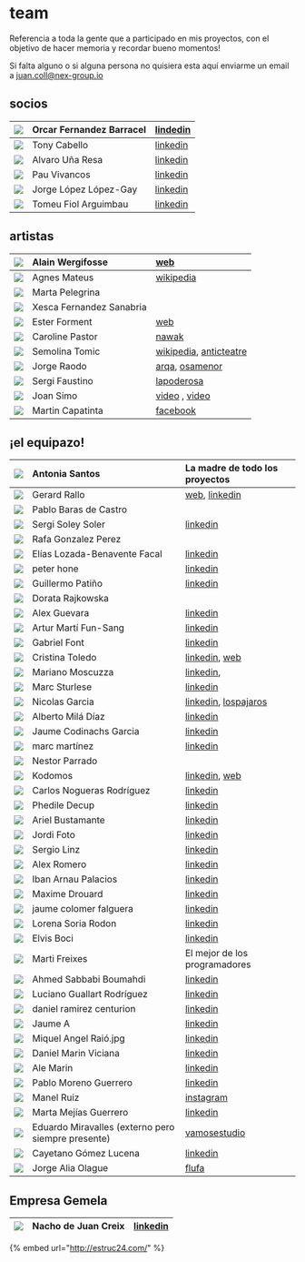 # team

Referencia a toda la gente que a participado en mis proyectos, con el objetivo de hacer memoria y recordar bueno momentos!

Si falta alguno o si alguna persona no quisiera esta aquí enviarme un email a juan.coll@nex-group.io

## socios

| ![](../.gitbook/assets/socios-oscar-fernandez-barracel-1-.jpg-100x100.jpg) | Orcar Fernandez Barracel | [lindedin](https://www.linkedin.com/in/barracel/) |
| :--- | :--- | :--- |
| ![](../.gitbook/assets/socios-tony-cabello-miguel.jpg-100x100.jpg) | Tony Cabello | [linkedin](https://www.linkedin.com/in/tonycabello/) |
| ![](../.gitbook/assets/socios-alvaro-una-resa-2-.jpg-100x100.jpg) | Alvaro Uña Resa | [linkedin](https://www.linkedin.com/in/alvaro-u%C3%B1a-resa-b33669195/) |
| ![](../.gitbook/assets/socios-pau-vivancos.jpg-100x100.jpg) | Pau Vivancos | [linkedin](https://www.linkedin.com/in/pauvivancos/) |
| ![](../.gitbook/assets/socios-jorge-lopez-lopez-gay.jpg-100x100.jpg) | Jorge López López-Gay | [linkedin](https://www.linkedin.com/in/jorge-l%C3%B3pez-l%C3%B3pez-gay-b977103b/) |
| ![](../.gitbook/assets/socios-bartolome-fiol-arguimbau-2-.jpg-100x100.jpg) | Tomeu Fiol Arguimbau | [linkedin](https://www.linkedin.com/in/tomeu-fiol-arguimbau-5ab15a49/) |

## artistas

| ![](../.gitbook/assets/cc-team-alain-wergifosse.jpg-100x100.jpg) | Alain Wergifosse | [web](http://www.alainwergifosse.com/) |
| :--- | :--- | :--- |
| ![](../.gitbook/assets/cc-team-agnes-mateus-i-ribiralta.jpg-100x100.jpg) | Agnes Mateus | [wikipedia](https://ca.wikipedia.org/wiki/Agn%C3%A8s_Mateus) |
| ![](../.gitbook/assets/cc-team-marta-pelegrina-danti.jpg-100x100.jpg) | Marta Pelegrina |  |
| ![](../.gitbook/assets/cc-team-francisca-fernandez-sanabria.jpg-100x100.jpg) | Xesca Fernandez Sanabria |  |
| ![](../.gitbook/assets/cc-team-ester-garcia-forment.jpg-100x100.jpg) | Ester Forment | [web](https://github.com/Juancoll/gitbook-public/tree/48bb343f52a62335de3dffce7d684295bfe538f2/timeline/estudio3.org/ester-forment/README.md) |
| ![](../.gitbook/assets/cc-team-caroline-pastor.jpg-100x100.jpg) | Caroline Pastor | [nawak](https://www.nawak.com/book/caroline-pastor) |
| ![](../.gitbook/assets/cc-team-semolina-tomic.jpg-100x100.jpg) | Semolina Tomic | [wikipedia](https://ca.wikipedia.org/wiki/Semolina_Tomic), [anticteatre](http://www.anticteatre.com/) |
| ![](../.gitbook/assets/cc-team-jorge-raedo.jpg-100x100.jpg) | Jorge Raodo | [arqa](https://arqa.com/autores/jorge-raedo), [osamenor](http://osamenor10.blogspot.com/) |
| ![](../.gitbook/assets/cc-team-sergi-faustino.jpg-100x100.jpg) | Sergi Faustino | [lapoderosa](http://lapoderosa.es/es/artista/sergi-faustino) |
| ![](../.gitbook/assets/cc-team-joan-simo.jpg-100x100.jpg) | Joan Simo | [video](https://www.youtube.com/watch?v=yjoSB9BoajA) , [video](https://www.youtube.com/watch?v=jLbCkXnOV6I) |
| ![](../.gitbook/assets/cc-team-martin-capatinta.jpg-100x100.jpg) | Martin Capatinta | [facebook](https://www.facebook.com/lakino.bln/) |

## ¡el equipazo!

| ![](../.gitbook/assets/team-antonia-santos-hurtado.jpg-100x100.jpg) | Antonia Santos | La madre de todo los proyectos |
| :--- | :--- | :--- |
| ![](../.gitbook/assets/team-gerard-rallo-100x100.jpg)  | Gerard Rallo | [web](https://www.gerardrallo.net/), [linkedin](https://www.linkedin.com/in/gerardrallo/) |
| ![](../.gitbook/assets/team-pablo-baras-de-castro.jpg-100x100.jpg) | Pablo Baras de Castro |  |
| ![](../.gitbook/assets/team-sergi-soley-soler.jpg-100x100.jpg) | Sergi Soley Soler | [linkedin](https://www.linkedin.com/in/sergisoley/) |
| ![](../.gitbook/assets/team-rafael-conzalez-perez.jpg-100x100.jpg) | Rafa Gonzalez Perez |  |
| ![](../.gitbook/assets/team-elias-lozada-benavente-facal.jpg-100x100.jpg) | Elías Lozada-Benavente Facal | [linkedin](https://www.linkedin.com/in/eloben/) |
| ![](../.gitbook/assets/team-peter-ernest-hone.jpg-100x100.jpg) | peter hone | [linkedin](https://www.linkedin.com/in/peter-hone-98705726/) |
| ![](../.gitbook/assets/team-guillermo-patino-posada.jpg-100x100.jpg) | Guillermo Patiño | [linkedin](https://github.com/Juancoll/gitbook-public/tree/48bb343f52a62335de3dffce7d684295bfe538f2/timeline/linkedin.com/in/guillermo-patiño-motiondesigner/README.md) |
| ![](../.gitbook/assets/team-dorata-m-rajkowska.jpg-100x100.jpg) | Dorata Rajkowska |  |
| ![](../.gitbook/assets/team-alex-guevara-trivaldos.jpg-100x100.jpg) | Alex Guevara | [linkedin](https://www.linkedin.com/in/thealex/) |
| ![](../.gitbook/assets/team-artur-marti-fun-sang.jpg-100x100.jpg) | Artur Martí Fun-Sang | [linkedin](equipo.md) |
| ![](../.gitbook/assets/team-gabriel-font-rodriguez.jpg-100x100.jpg) | Gabriel Font | [linkedin](https://www.linkedin.com/in/arturfunsang/) |
| ![](../.gitbook/assets/team-cristina-toledo.jpg-100x100.jpg) | Cristina Toledo | [linkedin](https://www.linkedin.com/in/cristina-toledo-42a65730/), [web](http://www.n-u-e-v-e.com/) |
| ![](../.gitbook/assets/team-mariano-moscuzza.jpg-100x100.jpg) | Mariano Moscuzza | [linkedin](https://www.linkedin.com/in/mariano-moscuzza-b354321b/), |
| ![](../.gitbook/assets/team-marc-sturlese-gaya.jpg-100x100.jpg) | Marc Sturlese | [linkedin](https://www.linkedin.com/in/marcsturlese/) |
| ![](../.gitbook/assets/team-nicolas-garcia-fernandez.jpg-100x100.jpg) | Nicolas Garcia | [linkedin](https://www.linkedin.com/in/nicolas-garcia-1a725118/), [lospajaros](https://github.com/Juancoll/gitbook-public/tree/48bb343f52a62335de3dffce7d684295bfe538f2/timeline/lospajaros.cl) |
| ![](../.gitbook/assets/team-alberto-esteban-mila-diaz.jpg-100x100.jpg) | Alberto Milá Díaz | [linkedin](https://www.linkedin.com/in/alberto-mil%C3%A1-d%C3%ADaz-6253b530/) |
| ![](../.gitbook/assets/team-jaume-codinachs-garcia.jpg-100x100.jpg) | Jaume Codinachs Garcia | [linkedin](https://www.linkedin.com/in/jaumecodinachs/) |
| ![](../.gitbook/assets/team-marc-martinez.jpg-100x100.jpg) | marc martínez | [linkedin](https://www.linkedin.com/in/marc-mart%C3%ADnez-57379b32/) |
| ![](../.gitbook/assets/team-nestor-parrado-lloro.jpg-100x100.jpg) | Nestor Parrado |  |
| ![](../.gitbook/assets/team-kodomos-ilustrador.jpg-100x100.jpg) | Kodomos | [linkedin](https://www.linkedin.com/in/kodomos-ilustrador-35603726/), [web](http://artistes.menorca.es/Contingut.aspx?IdPub=2438) |
| ![](../.gitbook/assets/team-carlos-nogueras-rodriguez.jpg-100x100.jpg) | Carlos Nogueras Rodríguez | [linkedin](https://www.linkedin.com/in/carlosnogueras/) |
| ![](../.gitbook/assets/team-phedile-decup.jpg-100x100.jpg) | Phedile Decup | [linkedin](https://www.linkedin.com/in/phedile-decup-4379b519b/) |
| ![](../.gitbook/assets/team-ariel-bustamante.jpg-100x100.jpg) | Ariel Bustamante | [linkedin](https://www.linkedin.com/in/ariel-bustamante-b6719064/) |
| ![](../.gitbook/assets/team-jordi-foto.jpg-100x100.jpg) | Jordi Foto | [linkedin](https://www.linkedin.com/in/jordifoto/) |
| ![](../.gitbook/assets/team-sergio-linz.jpg-100x100.jpg) | Sergio Linz | [linkedin](https://www.linkedin.com/in/sergio-linz-a7701159/) |
| ![](../.gitbook/assets/team-alex-romero.jpg-100x100%20%281%29.jpg) | Alex Romero | [linkedin](https://www.linkedin.com/in/alex-romero-4149424b/) |
| ![](../.gitbook/assets/team-iban-arnau-palacios.jpg-100x100.jpg) | Iban Arnau Palacios | [linkedin](https://www.linkedin.com/in/iban-arnau-palacios/) |
| ![](../.gitbook/assets/team-maxime-j.-drouard.jpg-100x100.jpg) | Maxime Drouard | [linkedin](https://www.linkedin.com/in/maxime-drouard-3005a2150/) |
| ![](../.gitbook/assets/team-jaime-colomer-falguera.jpg-100x100.jpg) | jaume colomer falguera | [linkedin](https://www.linkedin.com/in/jaume-colomer-falguera-62173334/) |
| ![](../.gitbook/assets/team-lorena-soria-rodon.jpg-100x100.jpg) | Lorena Soria Rodon | [linkedin](https://www.linkedin.com/in/lorenasoria/) |
| ![](../.gitbook/assets/team-elvis-boci.jpg-100x100.jpg) | Elvis Boci | [linkedin](https://www.linkedin.com/in/elvis-boci-02835629/) |
| ![](../.gitbook/assets/team-marti-freixes-coll.jpg-100x100.jpg) | Marti Freixes | El mejor de los programadores |
| ![](../.gitbook/assets/team-ahmed-sabbabi-boumahdi.jpg-100x100.jpg) | Ahmed Sabbabi Boumahdi | [linkedin](https://www.linkedin.com/in/ahmed-sabbabi-boumahdi-6015172b/) |
| ![](../.gitbook/assets/team-luciano-guallart-rodriguez.jpg-100x100.jpg) | Luciano Guallart Rodríguez | [linkedin](https://www.linkedin.com/in/luxmanvj/) |
| ![](../.gitbook/assets/team-daniel-ramirez-centurion.jpg-100x100.jpg) | daniel ramirez centurion | [linkedin](https://www.linkedin.com/in/danield76/) |
| ![](../.gitbook/assets/team-jaume-a.jpg-100x100.jpg) | Jaume A | [linkedin](https://github.com/Juancoll/gitbook-public/tree/48bb343f52a62335de3dffce7d684295bfe538f2/timeline/linkedin.com/in/jaumea/README.md) |
| ![](../.gitbook/assets/team-miquel-angel-raio.jpg-100x100.jpg) | Miquel Angel Raió.jpg | [linkedin](https://www.linkedin.com/in/miquel-%C3%A0ngel-rai%C3%B3-95420961/) |
| ![](../.gitbook/assets/team-daniel-marin-viciana.jpg-100x100.jpg) | Daniel Marin Viciana | [linkedin](https://www.linkedin.com/in/daniel-marin-viciana-81580540/) |
| ![](../.gitbook/assets/team-ale-martin.jpg-100x100.jpg) | Ale Marin | [linkedin](https://www.linkedin.com/in/alejandro-martin-ruiz-185882150/) |
| ![](../.gitbook/assets/team-pablo-moreno-guerrero.jpg-100x100.jpg) | Pablo Moreno Guerrero | [linkedin](https://www.linkedin.com/in/pablo-moreno-guerrero-44a059a8/) |
| ![](../.gitbook/assets/team-manel-ruiz.jpg-100x100.jpg) | Manel Ruiz | [instagram](https://www.instagram.com/6tma/?hl=es) |
| ![](../.gitbook/assets/team-marta-mejias-guerrero.jpg-100x100.jpg) | Marta Mejías Guerrero | [linkedin](https://www.linkedin.com/in/marta-mejias/) |
| ![](../.gitbook/assets/team-eduardo-miravalles.jpg-100x100.jpg) | Eduardo Miravalles \(externo pero siempre presente\) | [vamosestudio](http://www.vamosestudio.com/) |
| ![](../.gitbook/assets/team-cayetano-gomez-lucena.jpg-100x100.jpg) | Cayetano Gómez Lucena | [linkedin](https://www.linkedin.com/in/cayetano-g%C3%B3mez-lucena-6745b16a/) |
| ![](../.gitbook/assets/team-jorge-alia-olague.jpg-100x100.jpg) | Jorge Alia Olague | [flufa](https://flufa.bandcamp.com/) |

## Empresa Gemela

| ![](../.gitbook/assets/team-nacho-de-juan-creix-100x100.jpg)  | Nacho de Juan Creix | [linkedin](https://www.linkedin.com/in/ignacio-de-juan-creix-umbert-10542230/) |
| :--- | :--- | :--- |


{% embed url="http://estruc24.com/" %}



